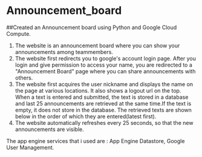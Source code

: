 # Announcement_board
##Created an Announcement board using Python and Google Cloud Compute.
1. The website is an announcement board where you can show your announcements among teammembers. 
2. The website first redirects you to google's account login page. After you login and give permission to access your name, you are redirected to a "Announcement Board" page where you can share announcements with others.
3. The website first acquires the user nickname and displays the name on the page at various locations. It also shows a logout url on the top. When a text is entered and submitted, the text is stored in a database and last 25 announcements are retrieved at the same time.If the text is empty, it does not store in the database. The retrieved texts are shown below in the order of which they are entered(latest first).  
4. The website automatically refreshes every 25 seconds, so that the new announcements are visible. 

The app engine services that i used are : App Engine Datastore, Google User Management.
